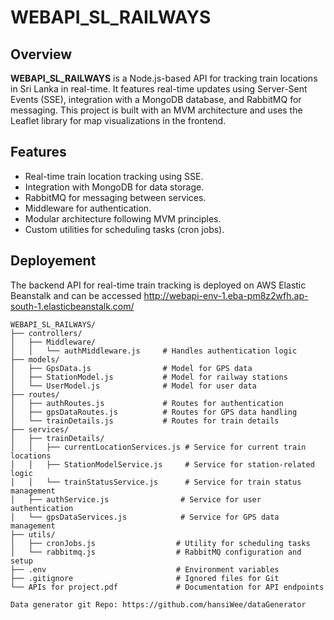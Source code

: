 # WEBAPI_SL_RAILWAYS

## Overview

**WEBAPI_SL_RAILWAYS** is a Node.js-based API for tracking train locations in Sri Lanka in real-time. It features real-time updates using Server-Sent Events (SSE), integration with a MongoDB database, and RabbitMQ for messaging. This project is built with an MVM architecture and uses the Leaflet library for map visualizations in the frontend.

## Features

- Real-time train location tracking using SSE.
- Integration with MongoDB for data storage.
- RabbitMQ for messaging between services.
- Middleware for authentication.
- Modular architecture following MVM principles.
- Custom utilities for scheduling tasks (cron jobs).

## Deployement 
The backend API for real-time train tracking is deployed on AWS Elastic Beanstalk and can be accessed http://webapi-env-1.eba-pm8z2wfh.ap-south-1.elasticbeanstalk.com/

```plaintext
WEBAPI_SL_RAILWAYS/
├── controllers/
│   ├── Middleware/
│   │   └── authMiddleware.js     # Handles authentication logic
├── models/
│   ├── GpsData.js                # Model for GPS data
│   ├── StationModel.js           # Model for railway stations
│   └── UserModel.js              # Model for user data
├── routes/
│   ├── authRoutes.js             # Routes for authentication
│   ├── gpsDataRoutes.js          # Routes for GPS data handling
│   └── trainDetails.js           # Routes for train details
├── services/
│   ├── trainDetails/
│   │   ├── currentLocationServices.js # Service for current train locations
│   │   ├── StationModelService.js     # Service for station-related logic
│   │   └── trainStatusService.js      # Service for train status management
│   ├── authService.js                # Service for user authentication
│   └── gpsDataServices.js            # Service for GPS data management
├── utils/
│   ├── cronJobs.js                  # Utility for scheduling tasks
│   └── rabbitmq.js                  # RabbitMQ configuration and setup
├── .env                             # Environment variables
├── .gitignore                       # Ignored files for Git
└── APIs for project.pdf             # Documentation for API endpoints

Data generator git Repo: https://github.com/hansiWee/dataGenerator
